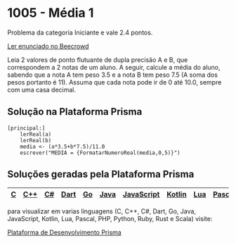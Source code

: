 # 1005 - Média 1

Problema da categoria Iniciante e vale 2.4 pontos.

[Ler enunciado no Beecrowd](https://www.beecrowd.com.br/judge/en/problems/view/1005)


Leia 2 valores de ponto flutuante de dupla precisão A e B, que correspondem a 2 notas de um aluno. A seguir, calcule a média do aluno, sabendo que a nota A tem peso 3.5 e a nota B tem peso 7.5 (A soma dos pesos portanto é 11). Assuma que cada nota pode ir de 0 até 10.0, sempre com uma casa decimal.

## Solução na Plataforma Prisma
``` 
[principal:]
    lerReal(a)
    lerReal(b)
    media <- (a*3.5+b*7.5)/11.0
    escrever("MEDIA = {FormatarNumeroReal(media,0,5)}")
```

## Soluções geradas pela Plataforma Prisma

|[C](https://www.prisma.dev.br/tela-demo-transpilado.html?idDemo=1005&categoria=Iniciante&idTarget=1)|[C++](https://www.prisma.dev.br/tela-demo-transpilado.html?idDemo=1005&categoria=Iniciante&idTarget=2)|[C#](https://www.prisma.dev.br/tela-demo-transpilado.html?idDemo=1005&categoria=Iniciante&idTarget=3)|[Dart](https://www.prisma.dev.br/tela-demo-transpilado.html?idDemo=1005&categoria=Iniciante&idTarget=4)|[Go](https://www.prisma.dev.br/tela-demo-transpilado.html?idDemo=1005&categoria=Iniciante&idTarget=5)|[Java](https://www.prisma.dev.br/tela-demo-transpilado.html?idDemo=1005&categoria=Iniciante&idTarget=6)|[JavaScript](https://www.prisma.dev.br/tela-demo-transpilado.html?idDemo=1005&categoria=Iniciante&idTarget=7)|[Kotlin](https://www.prisma.dev.br/tela-demo-transpilado.html?idDemo=1005&categoria=Iniciante&idTarget=8)|[Lua](https://www.prisma.dev.br/tela-demo-transpilado.html?idDemo=1005&categoria=Iniciante&idTarget=9)|[Pascal](https://www.prisma.dev.br/tela-demo-transpilado.html?idDemo=1005&categoria=Iniciante&idTarget=10)|[PHP](https://www.prisma.dev.br/tela-demo-transpilado.html?idDemo=1005&categoria=Iniciante&idTarget=11)|[Python](https://www.prisma.dev.br/tela-demo-transpilado.html?idDemo=1005&categoria=Iniciante&idTarget=12)|[Ruby](https://www.prisma.dev.br/tela-demo-transpilado.html?idDemo=1005&categoria=Iniciante&idTarget=13)|[Rust](https://www.prisma.dev.br/tela-demo-transpilado.html?idDemo=1005&categoria=Iniciante&idTarget=14)|[Scala](https://www.prisma.dev.br/tela-demo-transpilado.html?idDemo=1005&categoria=Iniciante&idTarget=15)|
 --- | --- | --- | --- | --- | --- | --- | --- | --- | --- | --- | --- | --- | --- | --- |

para visualizar em varias linguagens (C, C++, C#, Dart, Go, Java, JavaScript, Kotlin, Lua, Pascal, PHP, Python, Ruby, Rust e Scala) visite:

[Plataforma de Desenvolvimento Prisma](https://www.prisma.dev.br/tela-demo.html?idDemo=1005&categoria=Iniciante)
